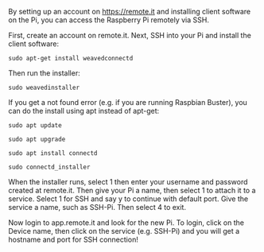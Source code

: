 By setting up an account on https://remote.it and installing client software on the Pi, you can access the Raspberry Pi remotely via SSH.

First, create an account on remote.it.  Next, SSH into your Pi and install the client software:

`sudo apt-get install weavedconnectd`

Then run the installer:

`sudo weavedinstaller`

If you get a not found error (e.g. if you are running Raspbian Buster), you can do the install using apt instead of apt-get:

`sudo apt update`

`sudo apt upgrade`

`sudo apt install connectd`

`sudo connectd_installer`

When the installer runs, select 1 then enter your username and password created at remote.it.  Then give your Pi a name, then select 1 to attach it to a service.  Select 1 for SSH and say y to continue with default port.  Give the service a name, such as SSH-Pi.  Then select 4 to exit.

Now login to app.remote.it and look for the new Pi.  To login, click on the Device name, then click on the service (e.g. SSH-Pi) and you will get a hostname and port for SSH connection!


